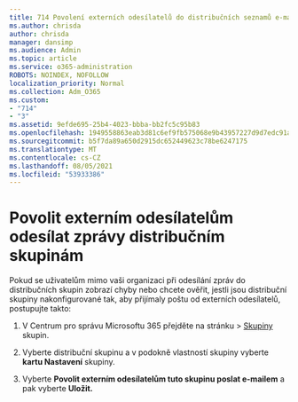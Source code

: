 ```yaml
---
title: 714 Povolení externích odesílatelů do distribučních seznamů e-mailů
ms.author: chrisda
author: chrisda
manager: dansimp
ms.audience: Admin
ms.topic: article
ms.service: o365-administration
ROBOTS: NOINDEX, NOFOLLOW
localization_priority: Normal
ms.collection: Adm_O365
ms.custom:
- "714"
- "3"
ms.assetid: 9efde695-25b4-4023-bbba-bb2fc5c95b83
ms.openlocfilehash: 1949558863eab3d81c6ef9fb575068e9b43957227d9d7edc91af71bd93364574
ms.sourcegitcommit: b5f7da89a650d2915dc652449623c78be6247175
ms.translationtype: MT
ms.contentlocale: cs-CZ
ms.lasthandoff: 08/05/2021
ms.locfileid: "53933386"
---
```

# <a name="allow-external-senders-to-send-messages-to-distribution-groups"></a>Povolit externím odesílatelům odesílat zprávy distribučním skupinám

Pokud se uživatelům mimo vaši organizaci při odesílání zpráv do distribučních skupin zobrazí chyby nebo chcete ověřit, jestli jsou distribuční skupiny nakonfigurované tak, aby přijímaly poštu od externích odesílatelů, postupujte takto:

1. V Centrum pro správu Microsoftu 365 přejděte na stránku   >  [Skupiny](https://portal.office.com/adminportal/home#/groups) skupin.  

2. Vyberte distribuční skupinu a v podokně vlastností skupiny vyberte **kartu Nastavení** skupiny.

3. Vyberte **Povolit externím odesílatelům tuto skupinu poslat e-mailem** a pak vyberte **Uložit.**
